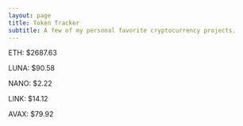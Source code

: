 ```yaml
---
layout: page
title: Token Tracker
subtitle: A few of my personal favorite cryptocurrency projects.
---
```


<!--BEGINCRYPTOINPUT-->
ETH: $2687.63

LUNA: $90.58

NANO: $2.22

LINK: $14.12

AVAX: $79.92

<!--ENDCRYPTOINPUT-->
